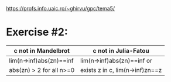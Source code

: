 https://profs.info.uaic.ro/~ghirvu/gpc/tema5/

# Exercise #2:

c not in Mandelbrot | c not in Julia-Fatou
------------------- | --------------------
lim(n->inf)abs(zn)==inf | lim(n->inf)abs(zn)==inf or
abs(zn) > 2 for all n>=0 | exists z in c, lim(n->inf)zn==z


